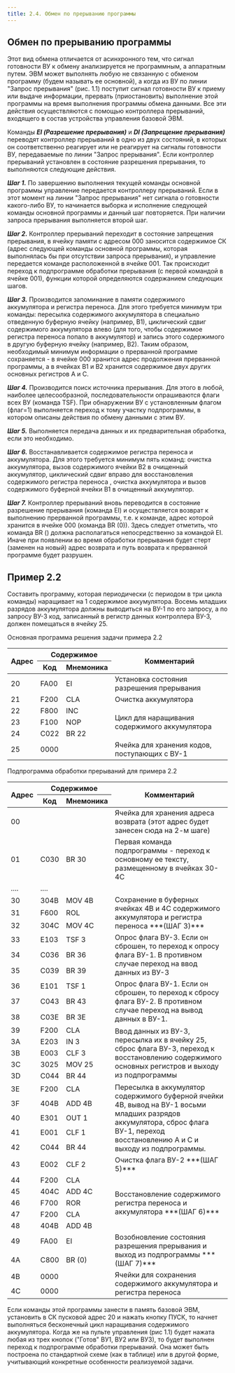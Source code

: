 ```yaml
---
title: 2.4. Обмен по прерыванию программы
---
```


## Обмен по прерыванию программы

Этот вид обмена отличается от асинхронного тем, что сигнал готовности ВУ к обмену анализируется не программным, а аппаратным путем. ЭВМ может выполнять любую не связанную с обменом программу (будем называть ее основной), а когда из ВУ по линии "Запрос прерывания" (рис. 1.1) поступит сигнал готовности ВУ к приему или выдаче информации, прервать (приостановить) выполнение этой программы на время выполнения программы обмена данными. Все эти действия осуществляются с помощью контроллера прерываний, входящего в состав устройства управления базовой ЭВМ.

Команды ***EI (Разрешение прерывания)*** и ***DI (Запрещение прерывания)*** переводят контроллер прерываний в одно из двух состояний, в которых он соответственно реагирует или не реагирует на сигналы готовности ВУ, передаваемые по линии "Запрос прерывания". Если контроллер прерываний установлен в состояние разрешения прерывания, то выполняются следующие действия.

***Шаг 1.*** По завершению выполнения текущей команды основной программы управление передается контроллеру прерываний. Если в этот момент на линии "Запрос прерывания" нет сигнала о готовности какого-либо ВУ, то начинается выборка и исполнение следующей команды основной программы и данный шаг повторяется. При наличии запроса прерывания выполняется второй шаг.

***Шаг 2.*** Контроллер прерываний переходит в состояние запрещения прерывания, в ячейку памяти с адресом 000 заносится содержимое СК (адрес следующей команды основной программы, которая выполнялась бы при отсутствии запроса прерывания), и управление передается команде расположенной в ячейке 001. Так происходит переход к подпрограмме обработки прерывания (с первой командой в ячейке 001), функции которой определяются содержанием следующих шагов.

***Шаг 3.*** Производится запоминание в памяти содержимого аккумулятора и регистра переноса. Для этого требуется минимум три команды: пересылка содержимого аккумулятора в специально отведенную буферную ячейку (например, В1), циклический сдвиг содержимого аккумулятора влево (для того, чтобы содержимое регистра переноса попало в аккумулятор) и запись этого содержимого в другую буферную ячейку (например, В2). Таким образом, необходимый минимум информации о прерванной программе сохраняется - в ячейке 000 хранится адрес продолжения прерванной программы, а в ячейках В1 и В2 хранится содержимое двух других основных регистров А и С.

***Шаг 4.*** Производится поиск источника прерывания. Для этого в любой, наиболее целесообразной, последовательности опрашиваются флаги всех ВУ (команда TSF). При обнаружении ВУ с установленным флагом (флаг=1) выполняется переход к тому участку подпрограммы, в котором описаны действия по обмену данными с этим ВУ.

***Шаг 5.*** Выполняется передача данных и их предварительная обработка, если это необходимо. 

***Шаг 6.*** Восстанавливается содержимое регистра переноса и аккумулятора. Для этого требуется минимум пять команд: очистка аккумулятора, вызов содержимого ячейки В2 в очищенный аккумулятор, циклический сдвиг вправо для восстановления содержимого регистра переноса , очистка аккумулятора и вызов содержимого буферной ячейки В1 в очищенный аккумулятор.

***Шаг 7.*** Контроллер прерываний вновь переводится в состояние разрешение прерывания (команда ЕI) и осуществляется возврат к выполнению прерванной программы, т.е. к команде, адрес которой хранится в ячейке 000 (команда BR (0)). Здесь следует отметить, что команда BR () должна располагаться непосредственно за командой ЕI. Иначе при появлении во время обработки прерывания будет стерт (заменен на новый) адрес возврата и путь возврата к прерванной программе будет разрушен.

## Пример 2.2

Составить программу, которая периодически (с периодом в три цикла команды) наращивает на 1 содержимое аккумулятора. Восемь младших разрядов аккумулятора должны выводиться на ВУ-1 по его запросу, а по запросу ВУ-3 код, записанный в регистр данных контроллера ВУ-3, должен помещаться в ячейку 25.

Основная программа решения задачи примера 2.2

<table>
    <thead>
        <tr>
            <th rowspan="2">Адрес</th>
            <th colspan="2">Содержимое</th>
            <th rowspan="2">Комментарий</th>
        </tr>
        <tr>
            <th>Код</th>
            <th>Мнемоника</th>
        </tr>
    </thead>
    <tbody>
        <tr>
            <td>20</td>
            <td>FA00</td>
            <td>EI</td>
            <td>Установка состояния разрешения прерывания</td>
        </tr>
        <tr>
            <td>21</td>
            <td>F200</td>
            <td>CLA</td>
            <td>Очистка аккумулятора</td>
        </tr>
        <tr>
            <td>22</td>
            <td>F800</td>
            <td>INC</td>
            <td rowspan="3">Цикл для наращивания содержимого аккумулятора</td>
        </tr>
        <tr>
            <td>23</td>
            <td>F100</td>
            <td>NOP</td>
        </tr>
        <tr>
            <td>24</td>
            <td>C022</td>
            <td>BR 22</td>
        </tr>
        <tr>
            <td>25</td>
            <td>0000</td>
            <td></td>
            <td>Ячейка для хранения кодов, поступающих с ВУ-1</td>
        </tr>
    </tbody>
</table>

Подпрограмма обработки прерываний для примера 2.2 

<table>
    <thead>
        <tr>
            <th rowspan="2">Адрес</th>
            <th colspan="2">Содержимое</th>
            <th rowspan="2">Комментарий</th>
        </tr>
        <tr>
            <th>Код</th>
            <th>Мнемоника</th>
        </tr>
    </thead>
    <tbody>
        <tr>
            <td>00</td>
            <td></td>
            <td></td>
            <td>Ячейка для хранения адреса возврата (этот адрес будет занесен сюда на 2-м шаге)</td>
        </tr>
        <tr>
            <td>01</td>
            <td>C030</td>
            <td>BR 30</td>
            <td>Первая команда подпрограммы - переход к основному ее тексту, размещенному в ячейках 30-4С</td>
        </tr>
        <tr>
            <td>....</td>
            <td>....</td>
            <td></td>
            <td></td>
        </tr>
        <tr>
            <td>30</td>
            <td>304B</td>
            <td>MOV 4B</td>
            <td rowspan="3">Сохранение в буферных ячейках 4В и 4С содержимого аккумулятора и регистра переноса ***(ШАГ 3)***</td>
        </tr>
        <tr>
            <td>31</td>
            <td>F600</td>
            <td>ROL</td>
        </tr>
        <tr>
            <td>32</td>
            <td>304C</td>
            <td>MOV 4C</td>
        </tr>
        <tr>
            <td>33</td>
            <td>E103</td>
            <td>TSF 3</td>
            <td rowspan="3">Опрос флага ВУ-3. Если он сброшен, то переход к опросу флага ВУ-1. В противном случае переход на ввод данных из ВУ-3</td>
        </tr>
        <tr>
            <td>34</td>
            <td>C036</td>
            <td>BR 36</td>
        </tr>
        <tr>
            <td>35</td>
            <td>C039</td>
            <td>BR 39</td>
        </tr>
        <tr>
            <td>36</td>
            <td>E101</td>
            <td>TSF 1</td>
            <td rowspan="3">Опрос флага ВУ-1. Если он сброшен, то переход к сбросу флага ВУ-2. В противном случае переход на вывод данных в ВУ-1.</td>
        </tr>
        <tr>
            <td>37</td>
            <td>C043</td>
            <td>BR 43</td>
        </tr>
        <tr>
            <td>38</td>
            <td>C03E</td>
            <td>BR 3E</td>
        </tr>
        <tr>
            <td>39</td>
            <td>F200</td>
            <td>CLA</td>
            <td rowspan="5">Ввод данных из ВУ-3, пересылка их в ячейку 25, сброс флага ВУ-3, переход к восстановлению содержимого основных регистров и выходу из подпрограммы</td>
        </tr>
        <tr>
            <td>3A</td>
            <td>E203</td>
            <td>IN 3</td>
        </tr>
        <tr>
            <td>3B</td>
            <td>E003</td>
            <td>CLF 3</td>
        </tr>
        <tr>
            <td>3C</td>
            <td>3025</td>
            <td>MOV 25</td>
        </tr>
        <tr>
            <td>3D</td>
            <td>C044</td>
            <td>BR 44</td>
        </tr>
        <tr>
            <td>3E</td>
            <td>F200</td>
            <td>CLA</td>
            <td rowspan="5">Пересылка в аккумулятор содержимого буферной ячейки 4В, вывод на ВУ-1 восьми младших разрядов аккумулятора, сброс флага ВУ-1, переход восстановлению А и С и выходу из подпрограммы.</td>
        </tr>
        <tr>
            <td>3F</td>
            <td>404B</td>
            <td>ADD 4B</td>
        </tr>
        <tr>
            <td>40</td>
            <td>E301</td>
            <td>OUT 1</td>
        </tr>
        <tr>
            <td>41</td>
            <td>E001</td>
            <td>CLF 1</td>
        </tr>
        <tr>
            <td>42</td>
            <td>C044</td>
            <td>BR 44</td>
        </tr>
        <tr>
            <td>43</td>
            <td>E002</td>
            <td>CLF 2</td>
            <td>Очистка флага ВУ-2 ***(ШАГ 5)***</td>
        </tr>
        <tr>
            <td>44</td>
            <td>F200</td>
            <td>CLA</td>
            <td rowspan="5">Восстановление содержимого регистра переноса и аккумулятора ***(ШАГ 6)***</td>
        </tr>
        <tr>
            <td>45</td>
            <td>404C</td>
            <td>ADD 4C</td>
        </tr>
        <tr>
            <td>46</td>
            <td>F700</td>
            <td>ROR</td>
        </tr>
        <tr>
            <td>47</td>
            <td>F200</td>
            <td>CLA</td>
        </tr>
        <tr>
            <td>48</td>
            <td>404B</td>
            <td>ADD 4B</td>
        </tr>
        <tr>
            <td>49</td>
            <td>FA00</td>
            <td>EI</td>
            <td rowspan="2">Возобновление состояния разрешения прерывания и выход из подпрограммы ***(ШАГ 7)***</td>
        </tr>
        <tr>
            <td>4A</td>
            <td>C800</td>
            <td>BR (0)</td>
        </tr>
        <tr>
            <td>4B</td>
            <td>0000</td>
            <td></td>
            <td rowspan="2">Ячейки для сохранения содержимого аккумулятора и регистра переноса</td>
        </tr>
        <tr>
            <td>4C</td>
            <td>0000</td>
            <td></td>
        </tr>
    </tbody>
</table>

Если команды этой программы занести в память базовой ЭВМ, установить в СК пусковой адрес 20 и нажать кнопку ПУСК, то начнет выполняться бесконечный цикл наращивания содержимого аккумулятора. Когда же на пульте управления (рис 1.1) будет нажата любая из трех кнопок ("Готов" ВУ1, ВУ2 или ВУ3), то будет выполнен переход к подпрограмме обработки прерываний. Она может быть построена по стандартной схеме (как в таблице) или в другой форме, учитывающий конкретные особенности реализуемой задачи.
